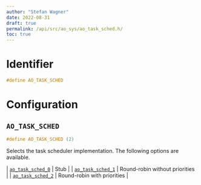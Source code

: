 ```yaml
---
author: "Stefan Wagner"
date: 2022-08-31
draft: true
permalink: /api/src/ao_sys/ao_task_sched.h/
toc: true
---
```


# Identifier

```c
#define AO_TASK_SCHED
```

# Configuration

## `AO_TASK_SCHED`

```c
#define AO_TASK_SCHED (2)
```

Selects the task scheduler implementation. The following options are available.

| [`ao_task_sched_0`](ao_task_sched_0.h.md) | Stub |
| [`ao_task_sched_1`](ao_task_sched_1.h.md) | Round-robin without priorities |
| [`ao_task_sched_2`](ao_task_sched_2.h.md) | Round-robin with priorities |
